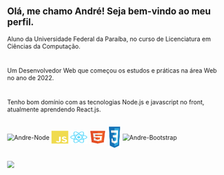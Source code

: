 ## Olá, me chamo André! Seja bem-vindo ao meu perfil.

Aluno da Universidade Federal da Paraíba, no curso de Licenciatura em Ciências da Computação.
#
Um Desenvolvedor Web que começou os estudos e práticas na área Web no ano de 2022.
#
Tenho bom domínio com as tecnologias Node.js e javascript no front, atualmente aprendendo React.js.

<div style="display: inline_block"><br>
  <img align="center" alt="Andre-Node" height="80" width="50" src="https://cdn.jsdelivr.net/gh/devicons/devicon@latest/icons/nodejs/nodejs-original-wordmark.svg">
  <img align="center" alt="Andre-Js" height="30" width="40" src="https://raw.githubusercontent.com/devicons/devicon/master/icons/javascript/javascript-plain.svg">
  <img align="center" alt="Andre-React" height="30" width="40" src="https://raw.githubusercontent.com/devicons/devicon/master/icons/react/react-original.svg">
  <img align="center" alt="Andre-HTML" height="30" width="40" src="https://raw.githubusercontent.com/devicons/devicon/master/icons/html5/html5-original.svg">
  <img align="center" alt="Andre-CSS" height="50" width="30" src="https://raw.githubusercontent.com/devicons/devicon/master/icons/css3/css3-original.svg">
  <img align="center" alt="Andre-Bootstrap" height="45" width="35" src="https://cdn.jsdelivr.net/gh/devicons/devicon@latest/icons/bootstrap/bootstrap-original.svg" />
</div>
  
  ##
 
<div> 
  <a href="https://www.linkedin.com/in/andre-negreiros-9bb926235" target="_blank"><img src="https://img.shields.io/badge/-LinkedIn-%230077B5?style=for-the-badge&logo=linkedin&logoColor=white" target="_blank"></a> 
  
</div>
